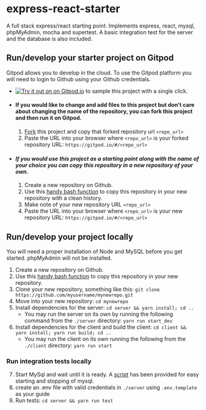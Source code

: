 # express-react-starter
A full stack express/react starting point. Implements express, react, mysql, phpMyAdmin, mocha and supertest. A basic integration test for the server and the database is also included.

## Run/develop your starter project on Gitpod
Gitpod allows you to develop in the cloud. To use the Gitpod platform you will need to login to Github using your Github credentials.
 - [![Try it out on on Gitpod.io](https://gitpod.io/button/open-in-gitpod.svg)](http://gitpod.io/#/https://github.com/apolopena/express-react-starter) to sample this project with a single click.
 - #### If you would like to change and add files to this project but don't care about changing the name of the repository, you can fork this project and then run it on Gitpod.
   1. [Fork](https://github.com/apolopena/express-react-starter) this project and copy that forked repository url `<repo_url>`
   2. Paste the URL into your browser where `<repo_url>` is your forked repository URL: `https://gitpod.io/#/<repo_url>`
 - #### *If you would use this project as a starting point along with the name of your choice you can copy this repository in a new repository of your own.*
   1. Create a new repository on Github.
   2. Use this [handy bash function](https://gist.github.com/apolopena/2d7995e5e8bfcfa9287d74d16b14aafe) to copy this repository in your new repository with a clean history.
   3. Make note of your new repository URL `<repo_url>`
   4. Paste the URL into your browser where `<repo_url>` is your new repository URL: `https://gitpod.io/#/<repo_url>`
   
   
## Run/develop your project locally
You will need a proper installation of Node and MySQL before you get started. phpMyAdmin will not be installed.
1. Create a new repository on Github.
2. Use this [handy bash function](https://gist.github.com/apolopena/2d7995e5e8bfcfa9287d74d16b14aafe) to copy this repository in your new repository.
3. Clone your new repository, something like this: `git clone https://github.com/myusername/mynewrepo.git`
4. Move into your new repository: `cd mynewrepo`
5. Install dependencies for the server: `cd server && yarn install; cd ..`
   - You may run the server on its own by running the following command from the `./server` directory: `yarn run start_dev`
6. Install dependencies for the client and build the client: `cd client && yarn install; yarn run build; cd ..`
   - You may run the client on its own running the following from the `./client` directory: `yarn run start`
  
### Run integration tests locally
7. Start MySql and wait until it is ready. A [script](https://github.com/apolopena/express-react-starter/blob/main/mysql.sh) has been provided for easy starting and stopping of mysql.
8. create an .env file with valid credentials in `./server` using `.env.template` as your guide
9. Run tests: `cd server && yarn run test`
